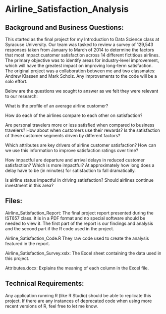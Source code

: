 # Airline_Satisfaction_Analysis

## Background and Business Questions:

This started as the final project for my Introduction to Data Science class at Syracuse University.
Our team was tasked to review a survey of 129,543 responses taken from January to March of 2014 to determine the factors that most impact customer satisfaction across 14 different fictitious airlines. The primary objective was to identify areas for industry-level improvement, which will have the greatest impact on improving long-term satisfaction. The original project was a collaboration between me and two classmates: Andrew Klassen and Mark Scholz. Any improvements to the code will be a solo effort.

Below are the questions we sought to answer as we felt they were relevant to our research:

What is the profile of an average airline customer?

How do each of the airlines compare to each other on satisfaction?

Are personal travelers more or less satisfied when compared to business travelers? How about when customers use their rewards? Is the satisfaction of these customer segments driven by different factors? 

Which attributes are key drivers of airline customer satisfaction? How can we use this information to improve satisfaction ratings over time?

How impactful are departure and arrival delays in reduced customer satisfaction? Which is more impactful? At approximately how long does a delay have to be (in minutes) for satisfaction to fall dramatically.

Is airline status impactful in driving satisfaction? Should airlines continue investment in this area?


## Files:

Airline_Satisfaction_Report: The final project report presented during the IST657 class. It is in a PDF format and no special software should be needed to view it. The first part of the report is our findings and analysis and the second part if the R code used in the project.

Airline_Satisfaction_Code.R They raw code used to create the analysis featured in the report. 

Airline_Satisfaction_Survey.xslx: The Excel sheet containing the data used in this project.

Attributes.docx: Explains the meaning of each column in the Excel file.

## Technical Requirements:

Any application running R (like R Studio) should be able to replicate this project. If there are any instances of deprecated code when using more recent versions of R, feel free to let me know.
